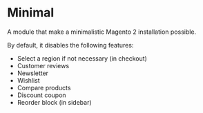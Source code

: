 # Minimal

A module that make a minimalistic Magento 2 installation possible.

By default, it disables the following features:

- Select a region if not necessary (in checkout)
- Customer reviews
- Newsletter
- Wishlist
- Compare products
- Discount coupon
- Reorder block (in sidebar)
